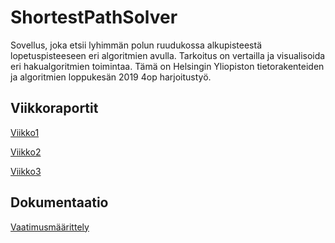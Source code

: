 # ShortestPathSolver

Sovellus, joka etsii lyhimmän polun ruudukossa alkupisteestä lopetuspisteeseen eri algoritmien avulla.
Tarkoitus on vertailla ja visualisoida eri hakualgoritmien toimintaa.
Tämä on Helsingin Yliopiston tietorakenteiden ja algoritmien loppukesän 2019 4op harjoitustyö.


## Viikkoraportit

[Viikko1](https://github.com/hartzka/ShortestPathSolver/blob/master/dokumentaatio/viikkoraportti1.md)

[Viikko2](https://github.com/hartzka/ShortestPathSolver/blob/master/dokumentaatio/viikkoraportti2.md)

[Viikko3](https://github.com/hartzka/ShortestPathSolver/blob/master/dokumentaatio/viikkoraportti3.md)


## Dokumentaatio
[Vaatimusmäärittely](https://github.com/hartzka/ShortestPathSolver/blob/master/dokumentaatio/vaatimusmaarittely.md)
